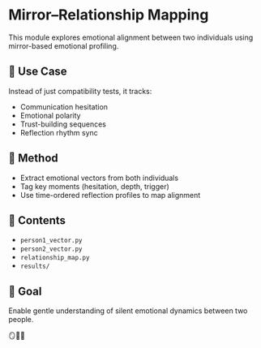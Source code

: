 # Mirror–Relationship Mapping

This module explores emotional alignment between two individuals using mirror-based emotional profiling.

## 💞 Use Case
Instead of just compatibility tests, it tracks:
- Communication hesitation
- Emotional polarity
- Trust-building sequences
- Reflection rhythm sync

## 🧪 Method
- Extract emotional vectors from both individuals
- Tag key moments (hesitation, depth, trigger)
- Use time-ordered reflection profiles to map alignment

## 📂 Contents
- `person1_vector.py`
- `person2_vector.py`
- `relationship_map.py`
- `results/`

## 📌 Goal
Enable gentle understanding of silent emotional dynamics between two people.

🪞🧠💞
